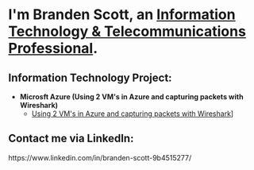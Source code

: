 <h1>I'm Branden Scott, an <a href="[https://linkedin.com/in/Josh](https://www.linkedin.com/in/branden-scott-9b4515277/)">Information Technology & Telecommunications Professional</a>.</h1>

<h2> Information Technology Project:</h2>

- <b>Microsft Azure (Using 2 VM's in Azure and capturing packets with Wireshark)</b>
  - [Using 2 VM's in Azure and capturing packets with Wireshark](https://github.com/BrandenwTech/Filtering-network-traffic-on-VM-s-in-Microsoft-Azure)]

<h2>Contact me via LinkedIn:</h2>
https://www.linkedin.com/in/branden-scott-9b4515277/




